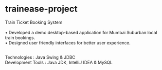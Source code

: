 # trainease-project
Train Ticket Booking System <br> <br>
• Developed a demo desktop-based application for Mumbai Suburban local train bookings. <br>
• Designed user friendly interfaces for better user experience. <br> <br>

Technologies : Java Swing & JDBC <br>
Development Tools : Java JDK, IntelliJ IDEA & MySQL
